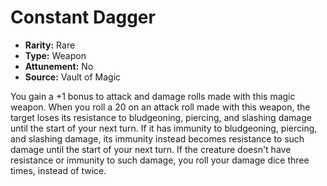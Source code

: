 # Constant Dagger

- **Rarity:** Rare
- **Type:** Weapon
- **Attunement:** No
- **Source:** Vault of Magic

You gain a +1 bonus to attack and damage rolls made with this magic weapon. When you roll a 20 on an attack roll made with this weapon, the target loses its resistance to bludgeoning, piercing, and slashing damage until the start of your next turn. If it has immunity to bludgeoning, piercing, and slashing damage, its immunity instead becomes resistance to such damage until the start of your next turn. If the creature doesn't have resistance or immunity to such damage, you roll your damage dice three times, instead of twice.
